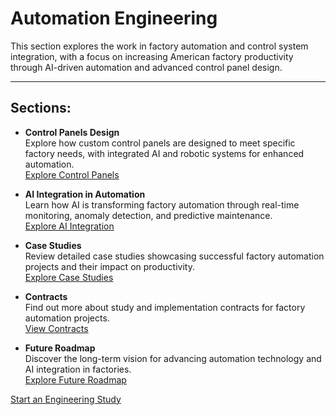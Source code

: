 # Automation Engineering

This section explores the work in factory automation and control system integration, with a focus on increasing American factory productivity through AI-driven automation and advanced control panel design.

---

## Sections:

- **Control Panels Design**  
  Explore how custom control panels are designed to meet specific factory needs, with integrated AI and robotic systems for enhanced automation.  
  <a href="#" data-md="markdown/automation/control-panels.md" class="link-button">Explore Control Panels</a>

- **AI Integration in Automation**  
  Learn how AI is transforming factory automation through real-time monitoring, anomaly detection, and predictive maintenance.  
  <a href="#" data-md="markdown/automation/ai-integration.md" class="link-button">Explore AI Integration</a>

- **Case Studies**  
  Review detailed case studies showcasing successful factory automation projects and their impact on productivity.  
  <a href="#" data-md="markdown/automation/project-case-studies/factory-automation.md" class="link-button">Explore Case Studies</a>

- **Contracts**  
  Find out more about study and implementation contracts for factory automation projects.  
  <a href="#" data-md="markdown/automation/contracts/study-contract.md" class="link-button">View Contracts</a>

- **Future Roadmap**  
  Discover the long-term vision for advancing automation technology and AI integration in factories.  
  <a href="#" data-md="markdown/automation/future-roadmap.md" class="link-button">Explore Future Roadmap</a>

<a href="https://macmaniac77.gumroad.com/l/engineeringhours" class="link-button">Start an Engineering Study</a>
